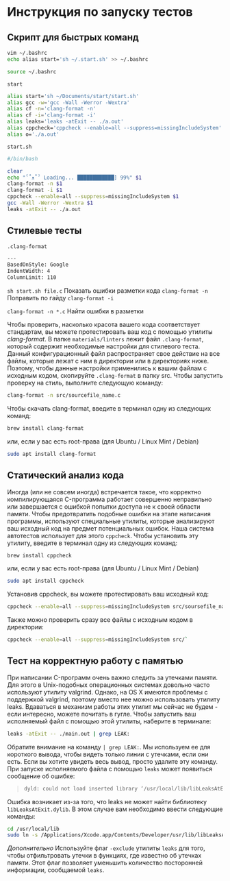 Инструкция по запуску тестов
===

Cкрипт для быстрых команд
---

```sh
vim ~/.bashrc
echo alias start='sh ~/.start.sh' >> ~/.bashrc
```

```sh
source ~/.bashrc
```

`start`
```sh
alias start='sh ~/Documents/start/start.sh'
alias gcc -w='gcc -Wall -Werror -Wextra'
alias cf -n='clang-format -n'
alias cf -i='clang-format -i'
alias leaks='leaks -atExit -- ./a.out'
alias cppcheck='cppcheck --enable=all --suppress=missingIncludeSystem'
alias o='./a.out'

```

`start.sh`
```sh
#/bin/bash

clear
echo "ˁ˚ᴥ˚ˀ Loading... ████████████] 99%" $1
clang-format -n $1
clang-format -i $1
cppcheck --enable=all --suppress=missingIncludeSystem $1
gcc -Wall -Werror -Wextra $1
leaks -atExit -- ./a.out

```

Стилевые тесты
---
`.clang-format`

```txt
---
BasedOnStyle: Google
IndentWidth: 4
ColumnLimit: 110

```

`sh start.sh file.c`
Показать ошибки разметки кода
`clang-format -n`
Поправить по гайду
`clang-format -i` 

`clang-format -n *.c`
Найти ошибки в разметки

Чтобы проверить, насколько красота вашего кода соответствует стандартам, вы можете протестировать ваш код с помощью утилиты _clang-format_. В папке
`materials/linters` лежит файл `.clang-format`, который содержит необходимые настройки для стилевого теста. Данный конфигурационный файл распространяет свое действие на все файлы, которые лежат с ним в директории или в директориях ниже. Поэтому, чтобы данные настройки применились к вашим файлам с исходным кодом, скопируйте `.clang-format` в папку src.
Чтобы запустить проверку на стиль, выполните следующую команду:
```sh
clang-format -n src/sourcefile_name.c
```
Чтобы скачать clang-format, введите в терминал одну из следующих команд:
```sh
brew install clang-format
```
или, если у вас есть root-права (для Ubuntu / Linux Mint / Debian) 
```sh
sudo apt install clang-format
```
Статический анализ кода
---

Иногда (или не совсем иногда) встречается такое, что 
корректно компилирующаяся C-программа работает совершенно неправильно или завершается
с ошибкой попытки доступа не к своей области памяти. Чтобы предотвратить подобные
ошибки на этапе написания программы, используют специальные утилиты, которые анализируют
ваш исходный код на предмет потенциальных ошибок. Наша система автотестов использует
для этого `cppcheck`. Чтобы установить эту утилиту, введите в терминал одну из следующих команд:
```sh
brew install cppcheck
```
или, если у вас есть root-права (для Ubuntu / Linux Mint / Debian)
```sh
sudo apt install cppcheck
``` 

Установив cppcheck, вы можете протестировать ваш исходный код:
```sh
cppcheck --enable=all --suppress=missingIncludeSystem src/soursefile_name.c
```
Также можно проверить сразу все файлы с исходным кодом в директории:
```sh
cppcheck --enable=all --suppress=missingIncludeSystem src/`
```

Тест на корректную работу с памятью
---
При написании C-программ очень важно следить за утечками памяти. Для этого в Unix-подобных операционных системах довольно часто используют утилиту valgrind. Однако, на OS X имеются проблемы с поддержкой valgrind, поэтому вместо нее можно использовать утилиту leaks. Вдаваться в механизм работы этих утилит мы сейчас не будем - если интересно, можете почитать в гугле.
Чтобы запустить ваш исполняемый файл с помощью этой утилиты, наберите в терминале: 
```sh
leaks -atExit -- ./main.out | grep LEAK:
```
Обратите внимание на команду `| grep LEAK:`. Мы используем ее для короткого вывода, чтобы видеть только линии с утечками, если они есть. Если вы хотите увидеть весь вывод, просто удалите эту команду.
При запуске исполняемого файла с помощью `leaks` может появиться сообщение об ошибке:

> ```sh
> dyld: could not load inserted library ‘/usr/local/lib/libLeaksAtExit.dylib’ because image not found
> ```

Ошибка возникает из-за того, что leaks не может найти библиотеку `libLeaksAtExit.dylib`. 
В этом случае вам необходимо ввести следующие команды:
```sh
cd /usr/local/lib  
sudo ln -s /Applications/Xcode.app/Contents/Developer/usr/lib/libLeaksAtExit.dylib
```
*Дополнительно*
Используйте флаг `-exclude` утилиты `leaks` для того, чтобы отфильтровать утечки в функциях, где известно об утечках памяти. Этот флаг позволяет уменьшить количество посторонней информации, сообщаемой `leaks`.
